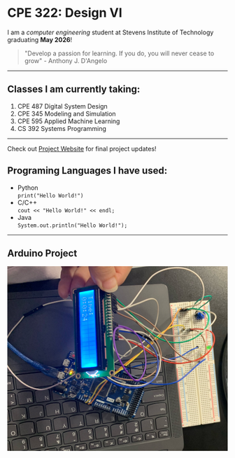 # CPE 322: Design VI
I am a *computer engineering* student at Stevens Institute of Technology graduating **May 2026**!

> "Develop a passion for learning. If you do, you will never cease to grow" - Anthony J. D'Angelo
---
## Classes I am currently taking: 
1. CPE 487 Digital System Design
2. CPE 345 Modeling and Simulation
3. CPE 595 Applied Machine Learning
4. CS 392 Systems Programming
---
Check out [Project Website](https://sites.google.com/stevens.edu/cpe322-gsite/home) for final project updates!<br>
## Programing Languages I have used:
- Python <br>
  `print("Hello World!")`
- C/C++ <br>
  `cout << "Hello World!" << endl;`
- Java <br>
  `System.out.println("Hello World!");`
---
## Arduino Project
![alt text](Images/README_image.jpeg)
